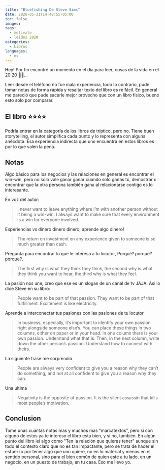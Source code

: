 ```yaml
---
title: "Bluefishing De Steve Sims"
date: 2020-05-31T14:48:55-05:00
toc: false
images:
tags:
  - motivate
  - leidos 2020
categories:
  - Libros
languages:
  - es
---
```


Hey! Por fin encontré un momento en el día para leer, cosas de la vida en el 20 20 🤷‍♂️...

Leer desde el teléfono no fue mala experiencia, todo lo contrario, pude tomar notas de forma rápida y resaltar texto del libro es re fácil. En general me pareció que pude sacarle mejor provecho que con un libro físico, bueno esto solo por comparar.

## El libro ⭐️⭐️⭐️⭐️

Podría entrar en la categoría de los libros de tríptico, pero no. Tiene buen storytelling, el autor simplifica cada punto y lo representa con alguna anécdota. Esa experiencia indirecta que uno encuentra en estos libros es por lo que valen la pena.

## Notas

Algo básico para los negocios y las relaciones en general es encontrar el win-win, pero no solo vale ganar ganar cuando solo ganas tú, demostrar o encontrar que la otra persona también gana al relacionarse contigo es lo interesante.

En voz del autor:

> I never want to leave anything where I’m with another person without it being a win-win.
> I always want to make sure that every environment is a win for everyone involved.

Experiencias vs dinero dinero dinero, aprende algo dinero!

> The return on investment on any experience given to someone is so much greater than cash.

Pregunta para encontrar lo que le interesa a tu locutor, Porqué? porque? porque?.

> The first why is what they think they think, the second why is what they think you want to hear, the third why is what they feel.

La pasión nos une, creo que ese es un slogan de un canal de tv JAJA. Así lo dice Steve en su libro:

> People want to be part of that passion. They want to be part of that fulfillment. Excitement is like electricity.

Aprende a interconectar tus pasiones con las pasiones de tu locutor

> In business, especially, it’s important to identify your own passion right alongside someone else’s. You can place these things in two columns, either on paper or in your head. In one column there is your own passion. Understand what that is. Then, in the next column, write down the other person’s passion. Understand how to connect with theirs.

La siguiente frase me sorprendió

> People are always very confident to give you a reason why they can’t do something, and not at all confident to give you a reason why they can.

Una ultima

> Negativity is the opposite of passion. It is the silent assassin that kills most people’s motivation.

## Conclusion

Tome unas cuantas notas mas y muchos mas "marcatextos", pero si con alguno de estos ya te intereso el libro esta bien, y si no, también.
En algún punto del libro leí algo como "Ten la relación que quieras tener" aunque sin todo el contexto claro que no es tan impactante, pero se trata de hacer el esfuerzo por tener algo que uno quiere, no en lo material y menos en el sentido personal, sino para el bien común de quien este a tu lado, en un negocio, en un puesto de trabajo, en tu casa. Eso me llevo yo.
